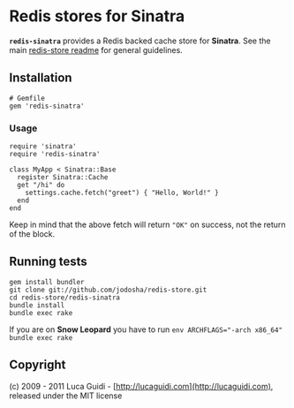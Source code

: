 # Redis stores for Sinatra

__`redis-sinatra`__ provides a Redis backed cache store for __Sinatra__. See the main [redis-store readme](https://github.com/jodosha/redis-store) for general guidelines.

## Installation

    # Gemfile
    gem 'redis-sinatra'

### Usage

    require 'sinatra'
    require 'redis-sinatra'

    class MyApp < Sinatra::Base
      register Sinatra::Cache
      get "/hi" do
        settings.cache.fetch("greet") { "Hello, World!" }
      end
    end

Keep in mind that the above fetch will return `"OK"` on success, not the return of the block.

## Running tests

    gem install bundler
    git clone git://github.com/jodosha/redis-store.git
    cd redis-store/redis-sinatra
    bundle install
    bundle exec rake

If you are on **Snow Leopard** you have to run `env ARCHFLAGS="-arch x86_64" bundle exec rake`

## Copyright

(c) 2009 - 2011 Luca Guidi - [http://lucaguidi.com](http://lucaguidi.com), released under the MIT license
